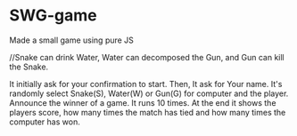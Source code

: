 # SWG-game
Made a small game using pure JS

//Snake can drink Water, Water can decomposed the Gun, and Gun can kill the Snake.

It initially ask for your confirmation to start.
Then, It ask for Your name.
It's randomly select Snake(S), Water(W) or Gun(G) for computer and the player.
Announce the winner of a game.
It runs 10 times.
At the end it shows the players score, how many times the match has tied and how many times the computer has won.
